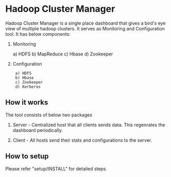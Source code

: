 Hadoop Cluster Manager
==============

Hadoop Cluster Manager is a single place dashboard that gives a  bird's eye view of multiple hadoop clusters. It serves as Monitoring and Configuration tool. It has below components:


1) Monitoring

	a) HDFS
	b) MapReduce
	c) Hbase
	d) Zookeeper

2) Configuration

        a) HDFS
        b) Hbase
        c) Zookeeper
        d) Kerberos


How it works
------

The tool consists of below two packages

1) Server - Centralized host that all clients sends data. This regenrates the dashboard periodically.

2) Client - All hosts send their stats and configurations to the server.

How to setup
------

Please refer "setup/INSTALL" for detailed steps.
